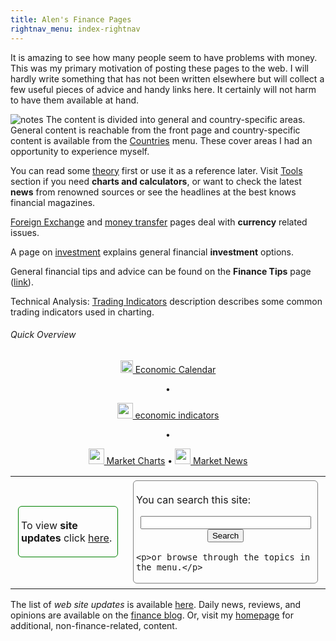 ```yaml
---
title: Alen's Finance Pages
rightnav_menu: index-rightnav
---
```


It is amazing to see how many people seem to have problems with money. This was my primary motivation of posting these pages to the web. I will hardly write something that has not been written elsewhere but will collect a few useful pieces of advice and handy links here. It certainly will not harm to have them available at hand.

<div style="float:left;padding-right:4px">
	<img src="/img/moneypile.jpg" alt="notes" class="image" />
</div>

The content is divided into general and country-specific areas. General content is reachable from the front page and country-specific content is available from the [Countries](countries.html) menu. These cover areas I had an opportunity to experience myself.

You can read some [theory](theory.html) first or use it as a reference later. Visit [Tools](tools.html) section if you need **charts and calculators**, or want to check the latest **news** from renowned sources or see the headlines at the best knows financial magazines.

<a href="forex.html">Foreign Exchange</a> and <a href="money_transfer.html">money transfer</a> pages deal with <strong>currency</strong> related issues. 

A page on <a href="investment.html">investment</a> explains general financial <strong>investment</strong> options.

General financial tips and advice can be found on the **Finance Tips** page ([link](investment_tips.html)).

Technical Analysis: [Trading Indicators](trading_indicators.html) description describes some common trading indicators used in charting.

###### Quick Overview

<div style="margin: 0 auto; text-align:center">

<a href="economic_calendar.html"><img src="img/simple18.png" width="20px"> Economic Calendar</a> 

&bullet;

<a href="economic_indicators.html"><img src="img/chart15.png" width="25px"> economic indicators</a>

&bullet;

<a href="global_market_charts.html"><img src="img/ascendant6.png" width="25px"> Market Charts</a>
&bullet;
<a href="http://alensfinance.blogspot.com/2014/08/market-news-sources.html"><img src="img/news3.png" width="25px"> Market News</a>
</div>

<table width="100%">
	<tr>
		<td>
<div style="width:150px;padding:4px;margin:4px;border:thin green ridge; border-radius: 6px;">
	<p>To view <strong>site updates</strong> click
	<a href="http://alenssiteupdates.blogspot.com/search/label/finance">here</a>.</p>
</div>
</td>
<td>
<div id="search" style="margin:4px;border:thin gray ridge;padding:4px; border-radius: 6px;">
	<p>You can search this site:</p>
	<form action="http://www.google.com/cse" id="cse-search-box">
	  <div style="text-align:center">
	    <input type="hidden" name="cx" value="003783303775684249846:1nr4itzq0ik" />
	    <input type="hidden" name="ie" value="UTF-8" />
	    <input type="text" name="q" size="31" />
	    <input type="submit" name="sa" value="Search" />
	  </div>
	</form>
	<script type="text/javascript" src="http://www.google.com/coop/cse/brand?form=cse-search-box&lang=en"></script>
	
	<p>or browse through the topics in the menu.</p>
</div>
		</td>
	</tr>
</table>

The list of _web site updates_ is available [here](http://alenssiteupdates.blogspot.com/). Daily news, reviews, and opinions are available on the <a href="http://alensfinance.blogspot.com/">finance blog</a>. Or, visit my [homepage](http://home.alensiljak.tk) for additional, non-finance-related, content.
